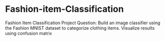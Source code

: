 # Fashion-item-Classification
Fashion Item Classification Project Question: Build an image classifier using the Fashion MNIST dataset to categorize clothing items. Visualize results using confusion matrix
